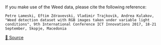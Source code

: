 If you make use of the Weed data, please cite the following reference:

``` APA
Petre Lameski, Eftim Zdravevski, Vladimir Trajkovik, Andrea Kulakov, "Weed detection dataset with RGB images taken under variable light conditions", 9th International Conference ICT Innovations 2017, 18-21 September, Skopje, Macedonia
```

[🔗 Source](https://github.com/lameski/rgbweeddetection#weed-detection-dataset-with-rgb-images-taken-under-variable-light-conditions)
